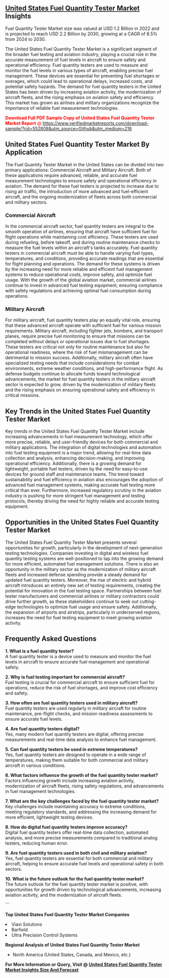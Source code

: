 <h2><a href="https://www.verifiedmarketreports.com/download-sample/?rid=552808&amp;utm_source=Github&amp;utm_medium=216" target="_blank">United States Fuel Quantity Tester Market</a> Insights</h2><p>Fuel Quantity Tester Market size was valued at USD 1.2 Billion in 2022 and is projected to reach USD 2.2 Billion by 2030, growing at a CAGR of 8.5% from 2024 to 2030.</p><p><p>The United States Fuel Quantity Tester Market is a significant segment of the broader fuel testing and aviation industry, playing a crucial role in the accurate measurement of fuel levels in aircraft to ensure safety and operational efficiency. Fuel quantity testers are used to measure and monitor the fuel levels in various types of aircraft, enabling precise fuel management. These devices are essential for preventing fuel shortages or overages, which could lead to operational delays, increased costs, and potential safety hazards. The demand for fuel quantity testers in the United States has been driven by increasing aviation activity, the modernization of aircraft fleets, and the rising emphasis on aviation safety and efficiency. This market has grown as airlines and military organizations recognize the importance of reliable fuel measurement technologies.<p><span class=""><span style="color: #ff0000;"><strong>Download Full PDF Sample Copy of United States Fuel Quantity Tester Market Report</strong> @ </span><a href="https://www.verifiedmarketreports.com/download-sample/?rid=552808&amp;utm_source=Github&amp;utm_medium=216" target="_blank">https://www.verifiedmarketreports.com/download-sample/?rid=552808&amp;utm_source=Github&amp;utm_medium=216</a></span></p></p><h2>United States Fuel Quantity Tester Market By Application</h2><p>The Fuel Quantity Tester Market in the United States can be divided into two primary applications: Commercial Aircraft and Military Aircraft. Both of these applications require advanced, reliable, and accurate fuel measurement technologies to ensure safety and operational efficiency in aviation. The demand for these fuel testers is projected to increase due to rising air traffic, the introduction of more advanced and fuel-efficient aircraft, and the ongoing modernization of fleets across both commercial and military sectors.</p><h3>Commercial Aircraft</h3><p>In the commercial aircraft sector, fuel quantity testers are integral to the smooth operation of airlines, ensuring that aircraft have sufficient fuel for flight operations while maintaining cost efficiency. These testers are used during refueling, before takeoff, and during routine maintenance checks to measure the fuel levels within an aircraft's tanks accurately. Fuel quantity testers in commercial aircraft must be able to handle varying fuel types, temperatures, and conditions, providing accurate readings that are essential for flight planning and operations. The demand for these systems is driven by the increasing need for more reliable and efficient fuel management systems to reduce operational costs, improve safety, and optimize fuel usage. With the growth of the global aviation market, commercial airlines continue to invest in advanced fuel testing equipment, ensuring compliance with safety regulations and achieving optimal fuel consumption during operations.<h3>Military Aircraft</h3><p>For military aircraft, fuel quantity testers play an equally vital role, ensuring that these advanced aircraft operate with sufficient fuel for various mission requirements. Military aircraft, including fighter jets, bombers, and transport planes, require precise fuel monitoring to ensure that missions can be completed without delays or operational issues due to fuel shortages. These testers are critical not only for routine maintenance but also for operational readiness, where the risk of fuel mismanagement can be detrimental to mission success. Additionally, military aircraft often have specialized testing needs that include considerations for combat environments, extreme weather conditions, and high-performance flight. As defense budgets continue to allocate funds toward technological advancements, the market for fuel quantity testers in the military aircraft sector is expected to grow, driven by the modernization of military fleets and the rising emphasis on ensuring operational safety and efficiency in critical missions.<h2>Key Trends in the United States Fuel Quantity Tester Market</h2><p>Key trends in the United States Fuel Quantity Tester Market include increasing advancements in fuel measurement technology, which offer more precise, reliable, and user-friendly devices for both commercial and military applications. The integration of digital technologies and automation into fuel testing equipment is a major trend, allowing for real-time data collection and analysis, enhancing decision-making, and improving operational efficiency. Additionally, there is a growing demand for lightweight, portable fuel testers, driven by the need for easy-to-use devices for ground staff and maintenance teams. The trend toward sustainability and fuel efficiency in aviation also encourages the adoption of advanced fuel management systems, making accurate fuel testing more critical than ever. Furthermore, increased regulatory scrutiny in the aviation industry is pushing for more stringent fuel management and testing protocols, thereby driving the need for highly reliable and accurate testing equipment.</p><h2>Opportunities in the United States Fuel Quantity Tester Market</h2><p>The United States Fuel Quantity Tester Market presents several opportunities for growth, particularly in the development of next-generation testing technologies. Companies investing in digital and wireless fuel quantity testing systems are well-positioned to tap into the growing demand for more efficient, automated fuel management solutions. There is also an opportunity in the military sector as the modernization of military aircraft fleets and increased defense spending provide a steady demand for updated fuel quantity testers. Moreover, the rise of electric and hybrid aircraft introduces an entirely new set of testing requirements, creating the potential for innovation in the fuel testing space. Partnerships between fuel tester manufacturers and commercial airlines or military contractors could drive further growth, as these stakeholders continue to seek out cutting-edge technologies to optimize fuel usage and ensure safety. Additionally, the expansion of airports and airstrips, particularly in underserved regions, increases the need for fuel testing equipment to meet growing aviation activity.<h2>Frequently Asked Questions</h2><p><strong>1. What is a fuel quantity tester?</strong><br>A fuel quantity tester is a device used to measure and monitor the fuel levels in aircraft to ensure accurate fuel management and operational safety.</p><p><strong>2. Why is fuel testing important for commercial aircraft?</strong><br>Fuel testing is crucial for commercial aircraft to ensure sufficient fuel for operations, reduce the risk of fuel shortages, and improve cost efficiency and safety.</p><p><strong>3. How often are fuel quantity testers used in military aircraft?</strong><br>Fuel quantity testers are used regularly in military aircraft for routine maintenance, pre-flight checks, and mission readiness assessments to ensure accurate fuel levels.</p><p><strong>4. Are fuel quantity testers digital?</strong><br>Yes, many modern fuel quantity testers are digital, offering precise measurements and real-time data analysis to enhance fuel management.</p><p><strong>5. Can fuel quantity testers be used in extreme temperatures?</strong><br>Yes, fuel quantity testers are designed to operate in a wide range of temperatures, making them suitable for both commercial and military aircraft in various conditions.</p><p><strong>6. What factors influence the growth of the fuel quantity tester market?</strong><br>Factors influencing growth include increasing aviation activity, modernization of aircraft fleets, rising safety regulations, and advancements in fuel management technologies.</p><p><strong>7. What are the key challenges faced by the fuel quantity tester market?</strong><br>Key challenges include maintaining accuracy in extreme conditions, meeting regulatory standards, and addressing the increasing demand for more efficient, lightweight testing devices.</p><p><strong>8. How do digital fuel quantity testers improve accuracy?</strong><br>Digital fuel quantity testers offer real-time data collection, automated analysis, and more precise measurements compared to traditional analog testers, reducing human error.</p><p><strong>9. Are fuel quantity testers used in both civil and military aviation?</strong><br>Yes, fuel quantity testers are essential for both commercial and military aircraft, helping to ensure accurate fuel levels and operational safety in both sectors.</p><p><strong>10. What is the future outlook for the fuel quantity tester market?</strong><br>The future outlook for the fuel quantity tester market is positive, with opportunities for growth driven by technological advancements, increasing aviation activity, and the modernization of aircraft fleets.</p>```</p><p><strong>Top United States Fuel Quantity Tester Market Companies</strong></p><div data-test-id=""><p><li>Viavi Solutions</li><li> Barfield</li><li> Ultra Precision Control Systems</li></p><div><strong>Regional Analysis of&nbsp;United States Fuel Quantity Tester Market</strong></div><ul><li dir="ltr"><p dir="ltr">North America&nbsp;(United States, Canada, and Mexico, etc.)</p></li></ul><p><strong>For More Information or Query, Visit @&nbsp;</strong><strong><a href="https://www.verifiedmarketreports.com/product/fuel-quantity-tester-market/?utm_source=Github&amp;utm_medium=216" target="_blank">United States Fuel Quantity Tester Market Insights Size And Forecast</a></strong></p></div>
